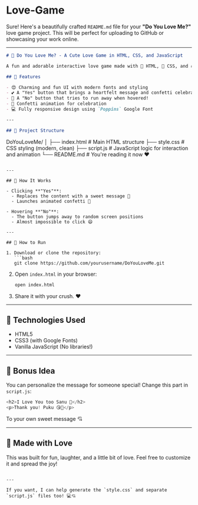 # Love-Game


Sure! Here's a beautifully crafted `README.md` file for your **"Do You Love Me?"** love game project. This will be perfect for uploading to GitHub or showcasing your work online.

---

```markdown
# 💖 Do You Love Me? - A Cute Love Game in HTML, CSS, and JavaScript

A fun and adorable interactive love game made with 💌 HTML, 🎨 CSS, and 🔥 JavaScript. Ask someone the ultimate question — *Do you love me?* — and watch what happens when they try to say *No*! 😆

## 🌟 Features

- 😍 Charming and fun UI with modern fonts and styling
- 💕 A "Yes" button that brings a heartfelt message and confetti celebration
- 🙈 A "No" button that tries to run away when hovered!
- 🎉 Confetti animation for celebration
- 💻 Fully responsive design using `Poppins` Google Font

---

## 📁 Project Structure

```

DoYouLoveMe/
│
├── index.html       # Main HTML structure
├── style.css        # CSS styling (modern, clean)
├── script.js        # JavaScript logic for interaction and animation
└── README.md        # You're reading it now ❤️

````

---

## 🧠 How It Works

- Clicking **"Yes"**:
  - Replaces the content with a sweet message 💌
  - Launches animated confetti 🎊

- Hovering **"No"**:
  - The button jumps away to random screen positions
  - Almost impossible to click 😄

---

## 🚀 How to Run

1. Download or clone the repository:
   ```bash
   git clone https://github.com/yourusername/DoYouLoveMe.git
````

2. Open `index.html` in your browser:

   ```bash
   open index.html
   ```

3. Share it with your crush. ❤️

---

## 🎯 Technologies Used

* HTML5
* CSS3 (with Google Fonts)
* Vanilla JavaScript (No libraries!)

---

## 💌 Bonus Idea

You can personalize the message for someone special!
Change this part in `script.js`:

```js
<h2>I Love You too Sanu 💖</h2>
<p>Thank you! Puku 😘💋</p>
```

To your own sweet message 💘

---

## 🫶 Made with Love

This was built for fun, laughter, and a little bit of love. Feel free to customize it and spread the joy!

```

---

If you want, I can help generate the `style.css` and separate `script.js` files too! 💻💘
```

